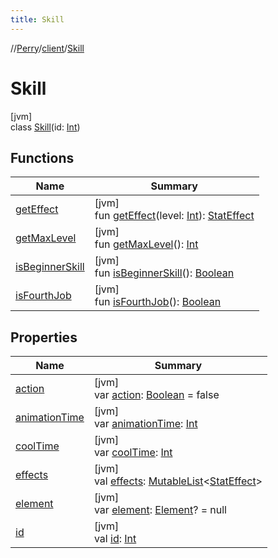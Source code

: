 ```yaml
---
title: Skill
---
```

//[Perry](../../../index.html)/[client](../index.html)/[Skill](index.html)



# Skill



[jvm]\
class [Skill](index.html)(id: [Int](https://kotlinlang.org/api/latest/jvm/stdlib/kotlin/-int/index.html))



## Functions


| Name | Summary |
|---|---|
| [getEffect](get-effect.html) | [jvm]<br>fun [getEffect](get-effect.html)(level: [Int](https://kotlinlang.org/api/latest/jvm/stdlib/kotlin/-int/index.html)): [StatEffect](../../server/-stat-effect/index.html) |
| [getMaxLevel](get-max-level.html) | [jvm]<br>fun [getMaxLevel](get-max-level.html)(): [Int](https://kotlinlang.org/api/latest/jvm/stdlib/kotlin/-int/index.html) |
| [isBeginnerSkill](is-beginner-skill.html) | [jvm]<br>fun [isBeginnerSkill](is-beginner-skill.html)(): [Boolean](https://kotlinlang.org/api/latest/jvm/stdlib/kotlin/-boolean/index.html) |
| [isFourthJob](is-fourth-job.html) | [jvm]<br>fun [isFourthJob](is-fourth-job.html)(): [Boolean](https://kotlinlang.org/api/latest/jvm/stdlib/kotlin/-boolean/index.html) |


## Properties


| Name | Summary |
|---|---|
| [action](action.html) | [jvm]<br>var [action](action.html): [Boolean](https://kotlinlang.org/api/latest/jvm/stdlib/kotlin/-boolean/index.html) = false |
| [animationTime](animation-time.html) | [jvm]<br>var [animationTime](animation-time.html): [Int](https://kotlinlang.org/api/latest/jvm/stdlib/kotlin/-int/index.html) |
| [coolTime](cool-time.html) | [jvm]<br>var [coolTime](cool-time.html): [Int](https://kotlinlang.org/api/latest/jvm/stdlib/kotlin/-int/index.html) |
| [effects](effects.html) | [jvm]<br>val [effects](effects.html): [MutableList](https://kotlinlang.org/api/latest/jvm/stdlib/kotlin.collections/-mutable-list/index.html)&lt;[StatEffect](../../server/-stat-effect/index.html)&gt; |
| [element](element.html) | [jvm]<br>var [element](element.html): [Element](../../server.life/-element/index.html)? = null |
| [id](id.html) | [jvm]<br>val [id](id.html): [Int](https://kotlinlang.org/api/latest/jvm/stdlib/kotlin/-int/index.html) |

